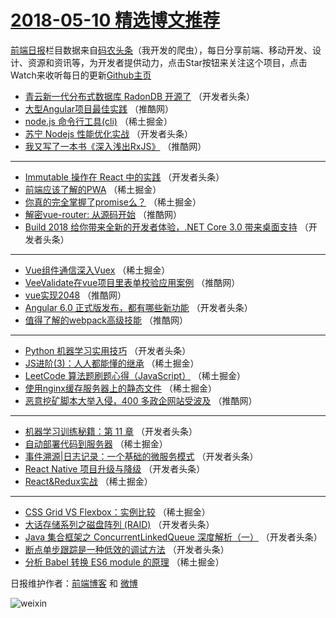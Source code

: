# [2018-05-10 精选博文推荐](https://toutiao.qdkfweb.cn/date/2018/05/10)

[前端日报](https://qdkfweb.cn/c/news)栏目数据来自[码农头条](https://toutiao.qdkfweb.cn/)（我开发的爬虫），每日分享前端、移动开发、设计、资源和资讯等，为开发者提供动力，点击Star按钮来关注这个项目，点击Watch来收听每日的更新[Github主页](https://github.com/kujian/frontendDaily)
* [青云新一代分布式数据库 RadonDB 开源了](https://toutiao.qdkfweb.cn/73670.html) （开发者头条）
* [大型Angular项目最佳实践](https://toutiao.qdkfweb.cn/73698.html) （推酷网）
* [node.js 命令行工具(cli)](https://toutiao.qdkfweb.cn/73750.html) （稀土掘金）
* [苏宁 Nodejs 性能优化实战](https://toutiao.qdkfweb.cn/73651.html) （开发者头条）
* [我又写了一本书《深入浅出RxJS》](https://toutiao.qdkfweb.cn/73699.html) （推酷网）

***
* [Immutable 操作在 React 中的实践](https://toutiao.qdkfweb.cn/73664.html) （开发者头条）
* [前端应该了解的PWA](https://toutiao.qdkfweb.cn/73751.html) （稀土掘金）
* [你真的完全掌握了promise么？](https://toutiao.qdkfweb.cn/73742.html) （稀土掘金）
* [解密vue-router: 从源码开始](https://toutiao.qdkfweb.cn/73703.html) （推酷网）
* [Build 2018 给你带来全新的开发者体验，.NET Core 3.0 带来桌面支持](https://toutiao.qdkfweb.cn/73656.html) （开发者头条）

***
* [Vue组件通信深入Vuex](https://toutiao.qdkfweb.cn/73743.html) （稀土掘金）
* [VeeValidate在vue项目里表单校验应用案例](https://toutiao.qdkfweb.cn/73704.html) （推酷网）
* [vue实现2048](https://toutiao.qdkfweb.cn/73705.html) （推酷网）
* [Angular 6.0 正式版发布，都有哪些新功能](https://toutiao.qdkfweb.cn/73658.html) （开发者头条）
* [值得了解的webpack高级技能](https://toutiao.qdkfweb.cn/73707.html) （推酷网）

***
* [Python 机器学习实用技巧](https://toutiao.qdkfweb.cn/73661.html) （开发者头条）
* [JS进阶(3)：人人都能懂的继承](https://toutiao.qdkfweb.cn/73747.html) （稀土掘金）
* [LeetCode 算法题刷题心得（JavaScript）](https://toutiao.qdkfweb.cn/73740.html) （稀土掘金）
* [使用nginx缓存服务器上的静态文件](https://toutiao.qdkfweb.cn/73754.html) （稀土掘金）
* [恶意挖矿脚本大举入侵，400 多政企网站受波及](https://toutiao.qdkfweb.cn/73700.html) （推酷网）

***
* [机器学习训练秘籍：第 11 章](https://toutiao.qdkfweb.cn/73665.html) （开发者头条）
* [自动部署代码到服务器](https://toutiao.qdkfweb.cn/73749.html) （稀土掘金）
* [事件溯源|日志记录：一个基础的微服务模式](https://toutiao.qdkfweb.cn/73666.html) （开发者头条）
* [React Native 项目升级与降级](https://toutiao.qdkfweb.cn/73667.html) （开发者头条）
* [React&amp;Redux实战](https://toutiao.qdkfweb.cn/73645.html) （稀土掘金）

***
* [CSS Grid VS Flexbox：实例比较](https://toutiao.qdkfweb.cn/73744.html) （稀土掘金）
* [大话存储系列之磁盘阵列 (RAID)](https://toutiao.qdkfweb.cn/73669.html) （开发者头条）
* [Java 集合框架之 ConcurrentLinkedQueue 深度解析（一）](https://toutiao.qdkfweb.cn/73659.html) （开发者头条）
* [断点单步跟踪是一种低效的调试方法](https://toutiao.qdkfweb.cn/73649.html) （开发者头条）
* [分析 Babel 转换 ES6 module 的原理](https://toutiao.qdkfweb.cn/73746.html) （稀土掘金）

日报维护作者：[前端博客](https://qdkfweb.cn/) 和 [微博](https://qdkfweb.cn/go/weibo)

![weixin](https://user-images.githubusercontent.com/3055447/38468989-651132ac-3b80-11e8-8e6b-15122322a9d7.png)